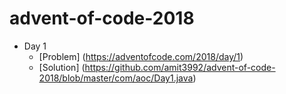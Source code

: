 # advent-of-code-2018

* Day 1
    * [Problem] (https://adventofcode.com/2018/day/1)
    * [Solution] (https://github.com/amit3992/advent-of-code-2018/blob/master/com/aoc/Day1.java)

